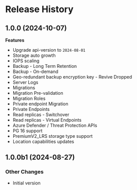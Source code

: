 # Release History

## 1.0.0 (2024-10-07)

**Features**

  - Upgrade api-version to `2024-08-01`
  - Storage auto growth
  - IOPS scaling
  - Backup - Long Term Retention
  - Backup - On-demand
  - Geo-redundant backup encryption key - Revive Dropped
  - Server Logs
  - Migrations
  - Migration Pre-validation
  - Migration Roles
  - Private endpoint Migration
  - Private Endpoints
  - Read replicas - Switchover
  - Read replicas - Virtual Endpoints
  - Azure Defender / Threat Protection APIs
  - PG 16 support
  - PremiumV2_LRS storage type support
  - Location capabilities updates

## 1.0.0b1 (2024-08-27)

### Other Changes

  - Initial version
